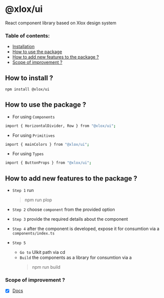 # @xlox/ui

React component library based on Xlox design system

### **Table of contents:**

- [Installation](#1)
- [How to use the package](#2)
- [How to add new features to the package ?](#3)
- [Scope of improvement ?](#4)

<a id="1"></a>

## How to install ?

```bash
npm install @xlox/ui
```

<a id="2"></a>

## How to use the package ?

- For using `Components`

```bash
import { HorizontalDivider, Row } from "@xlox/ui";
```

- For using `Primitives`

```bash
import { mainColors } from "@xlox/ui";
```

- For using `Types`

```bash
import { ButtonProps } from "@xlox/ui";
```

<a id="3"></a>

## How to add new features to the package ?

- `Step 1` run
  > npm run plop
- `Step 2` choose `component` from the provided option
- `Step 3` provide the required details about the component
- `Step 4` after the component is developed, expose it for consumtion via a `components/index.ts`

- `Step 5`
  - `Go to` UIkit path via cd
  - `Build` the components as a library for consumtion via a
    > npm run build

<a id="4"></a>

### Scope of improvement ?

- [x] [Docs](./docs/uikit-docs.md)
